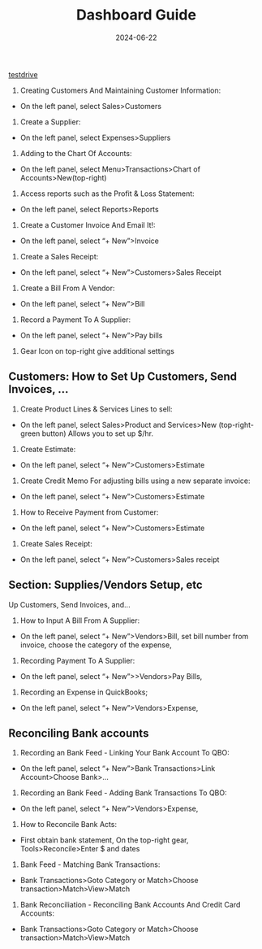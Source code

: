 ﻿---
title: Dashboard Guide
date: 2024-06-22
layout: post
---


[testdrive](https://qbo-intuit.com/redir/testdrive)

1. Creating Customers And Maintaining Customer Information:

- On the left panel, select Sales>Customers

1. Create a Supplier:

- On the left panel, select Expenses>Suppliers

1. Adding to the Chart Of Accounts:

- On the left panel, select Menu>Transactions>Chart of Accounts>New(top-right)

1. Access reports such as the Profit & Loss Statement:

- On the left panel, select Reports>Reports

1. Create a Customer Invoice And Email It!:

- On the left panel, select “+ New”>Invoice

1. Create a Sales Receipt:

- On the left panel, select “+ New”>Customers>Sales Receipt

1. Create a Bill From A Vendor:

- On the left panel, select “+ New”>Bill

1. Record a Payment To A Supplier:

- On the left panel, select “+ New”>Pay bills

1. Gear Icon on top-right give additional settings

## Customers: How to Set Up Customers, Send Invoices, …

1. Create Product Lines & Services Lines to sell:

- On the left panel, select Sales>Product and Services>New (top-right-green button) Allows you to set up $/hr.

1. Create Estimate:

- On the left panel, select “+ New”>Customers>Estimate

1. Create Credit Memo For adjusting bills using a new separate invoice:

- On the left panel, select “+ New”>Customers>Estimate

1. How to Receive Payment from Customer:

- On the left panel, select “+ New”>Customers>Estimate

1. Create Sales Receipt:

- On the left panel, select “+ New”>Customers>Sales receipt

## Section: Supplies/Vendors Setup, etc

Up Customers, Send Invoices, and...
1. How to Input A Bill From A Supplier:

- On the left panel, select “+ New”>Vendors>Bill, set bill number from invoice, choose the category of the expense,

1. Recording Payment To A Supplier:

- On the left panel, select “+ New”>>Vendors>Pay Bills, 

1. Recording an Expense in QuickBooks;

- On the left panel, select “+ New”>Vendors>Expense, 

## Reconciling Bank accounts

1. Recording an  Bank Feed - Linking Your Bank Account To QBO:

- On the left panel, select “+ New”>Bank Transactions>Link Account>Choose Bank>...

1. Recording an Bank Feed - Adding Bank Transactions To QBO:

- On the left panel, select “+ New”>Vendors>Expense, 

1. How to Reconcile Bank Acts:

- First obtain bank statement, On the top-right gear, Tools>Reconcile>Enter $ and dates

1. Bank Feed - Matching Bank Transactions:

- Bank Transactions>Goto Category or Match>Choose transaction>Match>View>Match

1. Bank Reconciliation - Reconciling Bank Accounts And Credit Card Accounts:

- Bank Transactions>Goto Category or Match>Choose transaction>Match>View>Match
